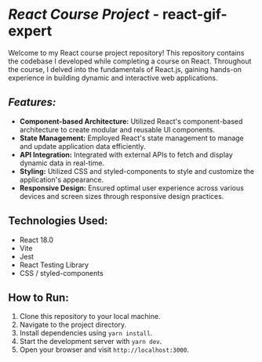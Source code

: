 # *__React Course Project__* - react-gif-expert
Welcome to my React course project repository! This repository contains the codebase I developed while completing a course on React. Throughout the course, I delved into the fundamentals of React.js, gaining hands-on experience in building dynamic and interactive web applications.

## *Features:*
- **Component-based Architecture:** Utilized React's component-based architecture to create modular and reusable UI components.
- **State Management:** Employed React's state management to manage and update application data efficiently.
- **API Integration:** Integrated with external APIs to fetch and display dynamic data in real-time.
- **Styling:** Utilized CSS and styled-components to style and customize the application's appearance.
- **Responsive Design:** Ensured optimal user experience across various devices and screen sizes through responsive design practices.

## Technologies Used:
- React 18.0
- Vite
- Jest
- React Testing Library
- CSS / styled-components
  
## How to Run:
1. Clone this repository to your local machine.
2. Navigate to the project directory.
3. Install dependencies using `yarn install`.
4. Start the development server with `yarn dev`.
5. Open your browser and visit `http://localhost:3000`.
